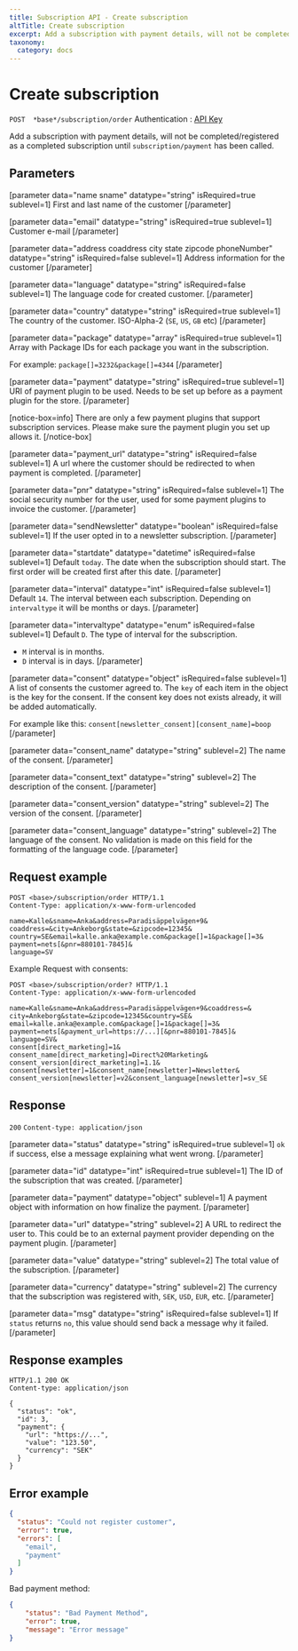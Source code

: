 ```yaml
---
title: Subscription API - Create subscription
altTitle: Create subscription
excerpt: Add a subscription with payment details, will not be completed/registered as a completed subscription until `subscription/payment` has been called.
taxonomy:
  category: docs
---
```


# Create subscription

`POST  *base*/subscription/order`
Authentication : [API Key](/api-references/api-intro#authentication)

Add a subscription with payment details, will not be completed/registered as a completed subscription until `subscription/payment` has been called.
## Parameters

[parameter data="name sname" datatype="string" isRequired=true sublevel=1]
First and last name of the customer
[/parameter]

[parameter data="email" datatype="string" isRequired=true sublevel=1]
Customer e-mail
[/parameter]

[parameter data="address coaddress city state zipcode phoneNumber" datatype="string" isRequired=false sublevel=1]
Address information for the customer
[/parameter]

[parameter data="language" datatype="string" isRequired=false sublevel=1]
The language code for created customer.
[/parameter]

[parameter data="country" datatype="string" isRequired=true  sublevel=1]
The country of the customer. ISO-Alpha-2 (``SE``, ``US``, ``GB`` etc)
[/parameter]

[parameter data="package" datatype="array" isRequired=true sublevel=1]
Array with Package IDs for each package you want in the subscription.

For example: ``package[]=3232&package[]=4344``
[/parameter]

[parameter data="payment" datatype="string" isRequired=true sublevel=1]
URI of payment plugin to be used. Needs to be set up before as a payment plugin for the store.
[/parameter]

[notice-box=info]
There are only a few payment plugins that support subscription services. Please make sure the payment plugin you set up allows it.
[/notice-box]

[parameter data="payment_url" datatype="string" isRequired=false sublevel=1]
A url where the customer should be redirected to when payment is completed.
[/parameter]

[parameter data="pnr" datatype="string" isRequired=false sublevel=1]
The social security number for the user, used for some payment plugins to invoice the customer.
[/parameter]

[parameter data="sendNewsletter" datatype="boolean" isRequired=false sublevel=1]
If the user opted in to a newsletter subscription.
[/parameter]

[parameter data="startdate" datatype="datetime" isRequired=false sublevel=1]
Default ``today``. The date when the subscription should start. The first order will be created first after this date.
[/parameter]

[parameter data="interval" datatype="int" isRequired=false sublevel=1]
Default ``14``. The interval between each subscription. Depending on `intervaltype` it will be months or days.
[/parameter]

[parameter data="intervaltype" datatype="enum" isRequired=false sublevel=1]
Default ``D``. The type of interval for the subscription.

* ``M`` interval is in months.
* ``D`` interval is in days.
[/parameter]

[parameter data="consent" datatype="object" isRequired=false sublevel=1]
A list of consents the customer agreed to. The ``key`` of each item in the object is the key for the consent. If the consent key does not exists already, it will be added automatically.

For example like this: ``consent[newsletter_consent][consent_name]=boop``
[/parameter]

[parameter data="consent_name" datatype="string" sublevel=2]
The name of the consent.
[/parameter]

[parameter data="consent_text" datatype="string" sublevel=2]
The description of the consent.
[/parameter]

[parameter data="consent_version" datatype="string" sublevel=2]
The version of the consent.
[/parameter]

[parameter data="consent_language" datatype="string" sublevel=2]
The language of the consent. No validation is made on this field for the formatting of the language code.
[/parameter]


## Request example

```http
POST <base>/subscription/order HTTP/1.1
Content-Type: application/x-www-form-urlencoded

name=Kalle&sname=Anka&address=Paradisäppelvägen+9&
coaddress=&city=Ankeborg&state=&zipcode=12345&
country=SE&email=kalle.anka@example.com&package[]=1&package[]=3&
payment=nets[&pnr=880101-7845]&
language=SV
```

Example Request with consents:

```http
POST <base>/subscription/order? HTTP/1.1
Content-Type: application/x-www-form-urlencoded

name=Kalle&sname=Anka&address=Paradisäppelvägen+9&coaddress=&
city=Ankeborg&state=&zipcode=12345&country=SE&
email=kalle.anka@example.com&package[]=1&package[]=3&
payment=nets[&payment_url=https://...][&pnr=880101-7845]&
language=SV&
consent[direct_marketing]=1&
consent_name[direct_marketing]=Direct%20Marketing&
consent_version[direct_marketing]=1.1&
consent[newsletter]=1&consent_name[newsletter]=Newsletter&
consent_version[newsletter]=v2&consent_language[newsletter]=sv_SE
```
## Response

`200` `Content-type: application/json`

[parameter data="status" datatype="string" isRequired=true sublevel=1]
 ``ok`` if success, else a message explaining what went wrong.
[/parameter]

[parameter data="id" datatype="int" isRequired=true sublevel=1]
The ID of the subscription that was created.
[/parameter]

[parameter data="payment" datatype="object" sublevel=1]
A payment object with information on how finalize the payment.
[/parameter]

[parameter data="url" datatype="string" sublevel=2]
A URL to redirect the user to. This could be to an external payment provider depending on the payment plugin.
[/parameter]

[parameter data="value" datatype="string" sublevel=2]
The total value of the subscription.
[/parameter]

[parameter data="currency" datatype="string" sublevel=2]
The currency that the subscription was registered with, ``SEK``, ``USD``, ``EUR``, etc.
[/parameter]

[parameter data="msg" datatype="string" isRequired=false sublevel=1]
If ``status`` returns ``no``, this value should send back a message why it failed.
[/parameter]

## Response examples

```http
HTTP/1.1 200 OK
Content-type: application/json

{
  "status": "ok",
  "id": 3,
  "payment": {
    "url": "https://...",
    "value": "123.50",
    "currency": "SEK"
  }
}
```

## Error example

```json
{
  "status": "Could not register customer",
  "error": true,
  "errors": [
    "email",
    "payment"
  ]
}
```

Bad payment method:

```json
{
    "status": "Bad Payment Method",
    "error": true,
    "message": "Error message"
}
```

